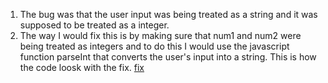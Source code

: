 1. The bug was that the user input was being treated as a string and it was supposed to be treated as a integer.
2. The way I would fix this is by making sure that num1 and num2 were being treated as integers
and to do this I would use the javascript function parseInt that converts the user's input into a string. This is how the code loosk with the fix.
[fix](expand/screenshots/fix.png)

